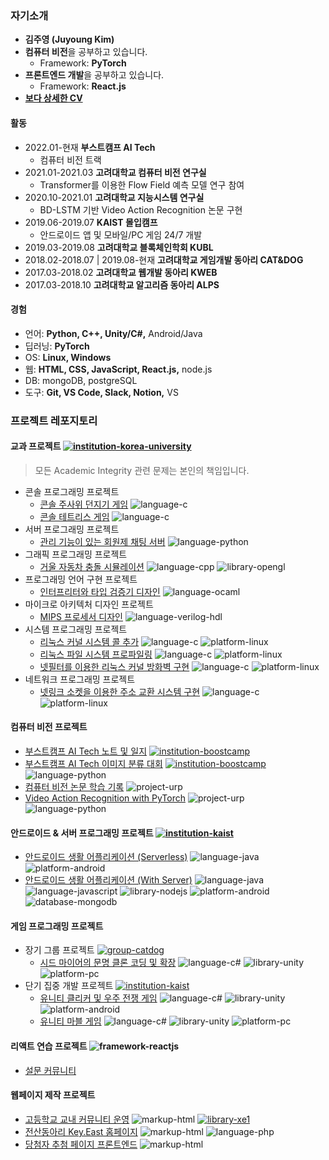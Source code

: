 ### 자기소개

  * **김주영 (Juyoung Kim)**
  * **컴퓨터 비전**을 공부하고 있습니다.
    * Framework: **PyTorch**
  * **프론트엔드 개발**을 공부하고 있습니다.
    * Framework: **React.js**
  * [**보다 상세한 CV**](static/2022_표준이력서_김주영.pdf)

#### 활동

  * 2022.01-현재 **부스트캠프 AI Tech**
    * 컴퓨터 비전 트랙
  * 2021.01-2021.03 **고려대학교 컴퓨터 비전 연구실**
    * Transformer를 이용한 Flow Field 예측 모델 연구 참여
  * 2020.10-2021.01 **고려대학교 지능시스템 연구실**
    * BD-LSTM 기반 Video Action Recognition 논문 구현
  * 2019.06-2019.07 **KAIST 몰입캠프**
    * 안드로이드 앱 및 모바일/PC 게임 24/7 개발
  * 2019.03-2019.08 **고려대학교 블록체인학회 KUBL**
  * 2018.02-2018.07 | 2019.08-현재 **고려대학교 게임개발 동아리 CAT&DOG**
  * 2017.03-2018.02 **고려대학교 웹개발 동아리 KWEB**
  * 2017.03-2018.10 **고려대학교 알고리즘 동아리 ALPS**

#### 경험

  * 언어: **Python, C++, Unity/C#,** Android/Java
  * 딥러닝: **PyTorch**
  * OS: **Linux, Windows**
  * 웹: **HTML, CSS, JavaScript, React.js,** node.js
  * DB: mongoDB, postgreSQL
  * 도구: **Git, VS Code, Slack, Notion,** VS

### 프로젝트 레포지토리

#### 교과 프로젝트 [![institution-korea-university][korea-university-image]][korea-university-cs-url]

> 모든 Academic Integrity 관련 문제는 본인의 책임입니다.

  * 콘솔 프로그래밍 프로젝트
    * [콘솔 주사위 던지기 게임](https://github.com/nestiank/console-dice-game) ![language-c][language-c]
    * [콘솔 테트리스 게임](https://github.com/nestiank/console-tetris-game) ![language-c][language-c]
  * 서버 프로그래밍 프로젝트
    * [관리 기능이 있는 회원제 채팅 서버](https://github.com/nestiank/python-tornado-chat-server) ![language-python][language-python]
  * 그래픽 프로그래밍 프로젝트
    * [거울 자동차 충돌 시뮬레이션](https://github.com/nestiank/opengl-mirror-car-accident) ![language-cpp][language-cpp] ![library-opengl][library-opengl]
  * 프로그래밍 언어 구현 프로젝트
    * [인터프리터와 타입 검증기 디자인](https://github.com/nestiank/ml-interpreter-type-analyser-design) ![language-ocaml]
  * 마이크로 아키텍처 디자인 프로젝트
    * [MIPS 프로세서 디자인](https://github.com/nestiank/mips-processor-design) ![language-verilog-hdl][language-verilog-hdl]
  * 시스템 프로그래밍 프로젝트
    * [리눅스 커널 시스템 콜 추가](https://github.com/nestiank/linux-kernel-system-call-addition) ![language-c][language-c] ![platform-linux][platform-linux]
    * [리눅스 파일 시스템 프로파일링](https://github.com/nestiank/linux-file-system-profiling) ![language-c][language-c] ![platform-linux][platform-linux]
    * [넷필터를 이용한 리눅스 커널 방화벽 구현](https://github.com/nestiank/linux-kernel-netfilter-firewall) ![language-c][language-c] ![platform-linux][platform-linux]
  * 네트워크 프로그래밍 프로젝트
    * [넷링크 소켓을 이용한 주소 교환 시스템 구현](https://github.com/nestiank/netlink-socket-exchange-server) ![language-c][language-c] ![platform-linux][platform-linux]

#### 컴퓨터 비전 프로젝트

  * [부스트캠프 AI Tech 노트 및 일지](https://github.com/nestiank/boostcamp) [![institution-boostcamp][boostcamp-image]][boostcamp-url]
  * [부스트캠프 AI Tech 이미지 분류 대회](https://github.com/nestiank/boostcamp-image-classification) [![institution-boostcamp][boostcamp-image]][boostcamp-url] ![language-python][language-python]
  * [컴퓨터 비전 논문 학습 기록](https://github.com/nestiank/cv-paper-study) ![project-urp][project-urp]
  * [Video Action Recognition with PyTorch](https://github.com/nestiank/action-recognition-cnn-bd-lstm) ![project-urp][project-urp] ![language-python][language-python]

#### 안드로이드 & 서버 프로그래밍 프로젝트 [![institution-kaist][kaist-image]][kaist-cs-url]

  * [안드로이드 생활 어플리케이션 (Serverless)](https://github.com/nestiank/madcamp-android-serverless) ![language-java][language-java] ![platform-android][platform-android]
  * [안드로이드 생활 어플리케이션 (With Server)](https://github.com/nestiank/madcamp-android-server-sync) ![language-java][language-java] ![language-javascript][language-javascript] ![library-nodejs][library-nodejs] ![platform-android][platform-android] ![database-mongodb][database-mongodb]


#### 게임 프로그래밍 프로젝트

  * 장기 그룹 프로젝트 [![group-catdog][catdog-image]][catdog-url]
    * [시드 마이어의 문명 클론 코딩 및 확장](https://github.com/nestiank/extended-civilization-refactoring) ![language-c#][language-c#] ![library-unity][library-unity] ![platform-pc][platform-pc]
  * 단기 집중 개발 프로젝트 [![institution-kaist][kaist-image]][kaist-cs-url]
    * [유니티 클리커 및 우주 전쟁 게임](https://github.com/nestiank/madcamp-clicker-galaga-game) ![language-c#][language-c#] ![library-unity][library-unity] ![platform-android][platform-android]
    * [유니티 마블 게임](https://github.com/nestiank/madcamp-marble-board-game) ![language-c#][language-c#] ![library-unity][library-unity] ![platform-pc][platform-pc]

#### 리액트 연습 프로젝트 ![framework-reactjs][framework-reactjs]

  * [설문 커뮤니티](https://github.com/nestiank/survey)

#### 웹페이지 제작 프로젝트

  * [고등학교 교내 커뮤니티 운영](https://github.com/nestiank/community-cshians) ![markup-html][markup-html] [![library-xe1][library-xe1]][library-xe1-url]
  * [전산동아리 Key.East 홈페이지](https://github.com/nestiank/circle-keyeast-webpage) ![markup-html][markup-html] ![language-php][language-php]
  * [당첨자 추첨 페이지 프론트엔드](https://github.com/nestiank/kubl-raffle-event-webpage) ![markup-html][markup-html]

<!-- Image definitions: Institutions and Groups -->
[korea-university-image]: https://img.shields.io/badge/Institution-Korea%20University-red
[korea-university-cs-url]: http://cs.korea.ac.kr
[kaist-image]: https://img.shields.io/badge/Institution-KAIST-blue
[kaist-cs-url]: https://cs.kaist.ac.kr
[boostcamp-image]: https://img.shields.io/badge/Institution-boostcamp-blue
[boostcamp-url]: https://boostcamp.connect.or.kr
[catdog-image]: https://img.shields.io/badge/Group-CAT&DOG-red
[catdog-url]: https://catdog.korea.ac.kr
[project-urp]: https://img.shields.io/badge/Project-URP-00355f

<!-- Image definitions: Languages and Libraries -->
[markup-html]: https://img.shields.io/badge/Markup-HTML-orange
[language-c]: https://img.shields.io/badge/Language-C-orange
[language-cpp]: https://img.shields.io/badge/Language-C%2B%2B-orange
[language-python]: https://img.shields.io/badge/Language-Python-orange
[language-java]: https://img.shields.io/badge/Language-Java-orange
[language-javascript]: https://img.shields.io/badge/Language-JavaScript-orange
[language-c#]: https://img.shields.io/badge/Language-C%23-orange
[language-verilog-hdl]: https://img.shields.io/badge/Language-Verilog%20HDL-orange
[language-php]: https://img.shields.io/badge/Language-PHP-orange
[language-ocaml]: https://img.shields.io/badge/Language-OCaml-orange
[framework-reactjs]: https://img.shields.io/badge/Framework-React.js-008888
[library-opengl]: https://img.shields.io/badge/Library-OpenGL-green
[library-nodejs]: https://img.shields.io/badge/Library-Node.js-green
[library-unity]: https://img.shields.io/badge/Library-Unity-green
[library-xe1]: https://img.shields.io/badge/Library-XpressEngine%201.8-green
[library-xe1-url]: https://xe1.xpressengine.com

<!-- Image definitions: Platforms and Databases -->
[platform-android]: https://img.shields.io/badge/Platform-Android-yellowgreen
[platform-pc]: https://img.shields.io/badge/Platform-PC-yellowgreen
[platform-linux]: https://img.shields.io/badge/Platform-Linux-yellowgreen
[database-mongodb]: https://img.shields.io/badge/Database-mongoDB-00cccc
